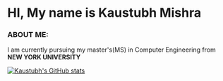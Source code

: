 # HI, My name is Kaustubh Mishra

### ABOUT ME:
<p>I am currently pursuing my master's(MS) in Computer Engineering from <b>NEW YORK UNIVERSITY</b> </p>


[![Kaustubh's GitHub stats](https://github-readme-stats.vercel.app/api?username=chromerai)](https://github.com/chromerai/github-readme-stats)
